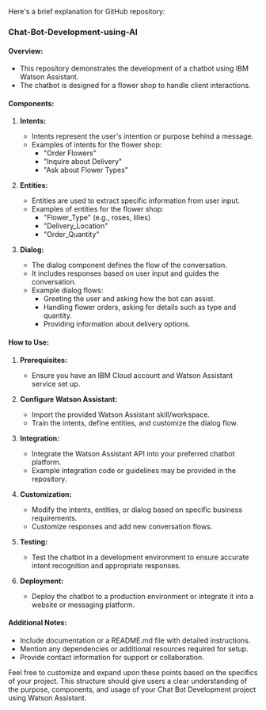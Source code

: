 Here's a brief explanation for  GitHub repository:

### Chat-Bot-Development-using-AI

#### Overview:
- This repository demonstrates the development of a chatbot using IBM Watson Assistant.
- The chatbot is designed for a flower shop to handle client interactions.

#### Components:

1. **Intents:**
   - Intents represent the user's intention or purpose behind a message.
   - Examples of intents for the flower shop:
     - "Order Flowers"
     - "Inquire about Delivery"
     - "Ask about Flower Types"

2. **Entities:**
   - Entities are used to extract specific information from user input.
   - Examples of entities for the flower shop:
     - "Flower_Type" (e.g., roses, lilies)
     - "Delivery_Location"
     - "Order_Quantity"

3. **Dialog:**
   - The dialog component defines the flow of the conversation.
   - It includes responses based on user input and guides the conversation.
   - Example dialog flows:
     - Greeting the user and asking how the bot can assist.
     - Handling flower orders, asking for details such as type and quantity.
     - Providing information about delivery options.

#### How to Use:

1. **Prerequisites:**
   - Ensure you have an IBM Cloud account and Watson Assistant service set up.

2. **Configure Watson Assistant:**
   - Import the provided Watson Assistant skill/workspace.
   - Train the intents, define entities, and customize the dialog flow.

3. **Integration:**
   - Integrate the Watson Assistant API into your preferred chatbot platform.
   - Example integration code or guidelines may be provided in the repository.

4. **Customization:**
   - Modify the intents, entities, or dialog based on specific business requirements.
   - Customize responses and add new conversation flows.

5. **Testing:**
   - Test the chatbot in a development environment to ensure accurate intent recognition and appropriate responses.

6. **Deployment:**
   - Deploy the chatbot to a production environment or integrate it into a website or messaging platform.

#### Additional Notes:
- Include documentation or a README.md file with detailed instructions.
- Mention any dependencies or additional resources required for setup.
- Provide contact information for support or collaboration.

Feel free to customize and expand upon these points based on the specifics of your project. This structure should give users a clear understanding of the purpose, components, and usage of your Chat Bot Development project using Watson Assistant.
